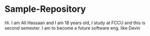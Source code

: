 # Sample-Repository
Hi. I am Ali Hassaan and I am 18 years old, I study at FCCU and this is second semester.
I am to become a future software eng. like Devin
